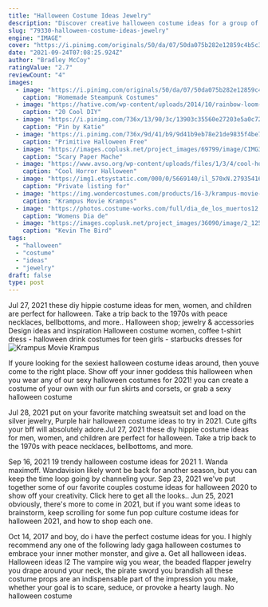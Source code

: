 ```yaml
---
title: "Halloween Costume Ideas Jewelry"
description: "Discover creative halloween costume ideas for a group of three or four people. Also included: two ideas for duos. Are you planning to dress up with your friends in group costume this halloween? here"
slug: "79330-halloween-costume-ideas-jewelry"
engine: "IMAGE"
cover: "https://i.pinimg.com/originals/50/da/07/50da075b282e12859c4b5c3faed8f60e.jpg"
date: "2021-09-24T07:08:25.924Z"
author: "Bradley McCoy"
ratingValue: "2.7"
reviewCount: "4"
images:
  - image: "https://i.pinimg.com/originals/50/da/07/50da075b282e12859c4b5c3faed8f60e.jpg"
    caption: "Homemade Steampunk Costumes"
  - image: "https://hative.com/wp-content/uploads/2014/10/rainbow-loom-bracelets/16-dragon-scale-rainbow-loom-bracelet.jpg"
    caption: "20 Cool DIY"
  - image: "https://i.pinimg.com/736x/13/90/3c/13903c35560e27203e5a0c726ae08a79--child-halloween-costumes-halloween-sale.jpg"
    caption: "Pin by Katie"
  - image: "https://i.pinimg.com/736x/9d/41/b9/9d41b9eb78e21de9835f4be7fff47156--painted-signs-painted-wood.jpg"
    caption: "Primitive Halloween Free"
  - image: "https://images.coplusk.net/project_images/69799/image/CIMG3476_1286741173.jpg"
    caption: "Scary Paper Mache"
  - image: "https://www.avso.org/wp-content/uploads/files/1/3/4/cool-horror-halloween-costumes-rob-the-breath-8-134.jpg"
    caption: "Cool Horror Halloween"
  - image: "https://img1.etsystatic.com/000/0/5669140/il_570xN.279354163.jpg"
    caption: "Private listing for"
  - image: "https://img.wondercostumes.com/products/16-3/krampus-movie-krampus-mask.jpg"
    caption: "Krampus Movie Krampus"
  - image: "https://photos.costume-works.com/full/dia_de_los_muertos12.jpg"
    caption: "Womens Dia de"
  - image: "https://images.coplusk.net/project_images/36090/image/2_1257386144.jpg"
    caption: "Kevin The Bird"
tags:
  - "halloween"
  - "costume"
  - "ideas"
  - "jewelry"
draft: false
type: post
---
```


Jul 27, 2021 these diy hippie costume ideas for men, women, and children are perfect for halloween. Take a trip back to the 1970s with peace necklaces, bellbottoms, and more.. Halloween shop; jewelry & accessories  Design ideas and inspiration Halloween costume women, coffee t-shirt dress - halloween drink costumes for teen girls - starbucks dresses for
![Krampus Movie Krampus](https://img.wondercostumes.com/products/16-3/krampus-movie-krampus-mask.jpg "Krampus Movie Krampus")

If youre looking for the sexiest halloween costume ideas around, then youve come to the right place. Show off your inner goddess this halloween when you wear any of our sexy halloween costumes for 2021! you can create a costume of your own with our fun skirts and corsets, or grab a sexy halloween costume
<!--inArticleAds-->

<!--galleryOne-->

Jul 28, 2021 put on your favorite matching sweatsuit set and load on the silver jewelry,  Purple hair halloween costume ideas to try in 2021. Cute gifts your bff will absolutely adore.Jul 27, 2021 these diy hippie costume ideas for men, women, and children are perfect for halloween. Take a trip back to the 1970s with peace necklaces, bellbottoms, and more.
<!--inArticleAds-->

<!--galleryTwo-->

Sep 16, 2021 19 trendy halloween costume ideas for 2021 1. Wanda maximoff. Wandavision likely wont be back for another season, but you can keep the time loop going by channeling your. Sep 23, 2021 we've put together some of our favorite couples costume ideas for halloween 2020 to show off your creativity. Click here to get all the looks.. Jun 25, 2021 obviously, there's more to come in 2021, but if you want some ideas to brainstorm, keep scrolling for some fun pop culture costume ideas for halloween 2021, and how to shop each one.
<!--galleryThree-->

Oct 14, 2017 and boy, do i have the perfect costume ideas for you. I highly recommend any one of the following lady gaga halloween costumes to embrace your inner mother monster, and give a. Get all halloween ideas. Halloween ideas l2  The vampire wig you wear, the beaded flapper jewelry you drape around your neck, the pirate sword you brandish  all these costume props are an indispensable part of the impression you make, whether your goal is to scare, seduce, or provoke a hearty laugh. No halloween costume
